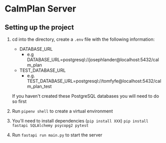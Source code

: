 # CalmPlan Server

## Setting up the project

1. cd into the directory, create a `.env` file with the following information:

   - DATABASE_URL
     - e.g DATABASE_URL=postgresql://josephlander@localhost:5432/calm_plan
   - TEST_DATABASE_URL
     - e.g. TEST_DATABASE_URL=postgresql://tomfyfe@localhost:5432/calm_plan_test

   If you haven't created these PostgreSQL databases you will need to do so first

2. Run `pipenv shell` to create a virtual environment

3. You'll need to install dependencies (`pip install XXX`)
   `pip install fastapi SQLAlchemy psycopg2 pytest`

4. Run `fastapi run main.py` to start the server
